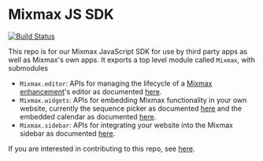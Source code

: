# Mixmax JS SDK

[![Build Status](https://travis-ci.org/mixmaxhq/mixmax-sdk-js.svg?branch=master)](https://travis-ci.org/mixmaxhq/mixmax-sdk-js)

This repo is for our Mixmax JavaScript SDK for use by third party apps as well as Mixmax's own apps.
It exports a top level module called `Mixmax`, with submodules

* `Mixmax.editor`: APIs for managing the lifecycle of a [Mixmax enhancement]'s editor as documented
[here][Mixmax.editor docs].
* `Mixmax.widgets`: APIs for embedding Mixmax functionality in your own website, currently the
sequence picker as documented [here][sequence picker docs] and the embedded calendar as documented
[here][embedded cal docs].
* `Mixmax.sidebar`: APIs for integrating your website into the Mixmax sidebar as documented
[here][Mixmax.sidebar docs].

If you are interested in contributing to this repo, see [here][CONTRIBUTING.md].

[Mixmax enhancement]: https://developer.mixmax.com/docs/overview-enhancement
[Mixmax.editor docs]: https://developer.mixmax.com/docs/overview-enhancement#sdkjs
[sequence picker docs]: https://developer.mixmax.com/docs/sequences-picker
[embedded cal docs]: https://developer.mixmax.com/docs/embedded-calendar
[Mixmax.sidebar docs]: https://developer.mixmax.com/docs/sidebars
[CONTRIBUTING.md]: CONTRIBUTING.md

